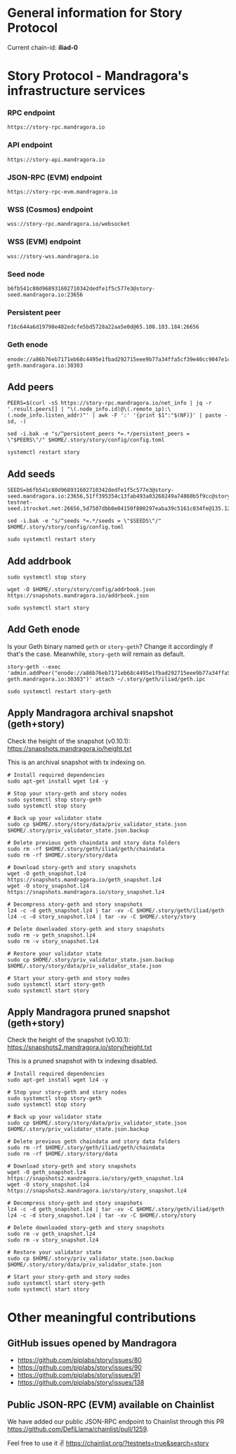 # General information for Story Protocol

Current chain-id: **iliad-0**

# Story Protocol - Mandragora's infrastructure services

### RPC endpoint
```
https://story-rpc.mandragora.io
```
### API endpoint
```
https://story-api.mandragora.io
```
### JSON-RPC (EVM) endpoint
```
https://story-rpc-evm.mandragora.io
```
### WSS (Cosmos) endpoint
```
wss://story-rpc.mandragora.io/websocket
```
### WSS (EVM) endpoint
```
wss://story-wss.mandragora.io
```
### Seed node
```
b6fb541c80d968931602710342dedfe1f5c577e3@story-seed.mandragora.io:23656
```
### Persistent peer
```
f16c644a6d19798e482edcfe5bd5728a22aa5e0d@65.108.103.184:26656
```
### Geth enode
```
enode://a86b76eb7171eb68c4495e1fbad292715eee9b77a34ffa5cf39e40cc9047e1c41e01486d1e31428228a1350b0f870bcd3b6c5d608ba65fe7b7fcba715a78eeb8@story-geth.mandragora.io:30303
```
## Add peers
```
PEERS=$(curl -sS https://story-rpc.mandragora.io/net_info | jq -r '.result.peers[] | "\(.node_info.id)@\(.remote_ip):\(.node_info.listen_addr)"' | awk -F ':' '{print $1":"$(NF)}' | paste -sd, -)

sed -i.bak -e "s/^persistent_peers *=.*/persistent_peers = \"$PEERS\"/" $HOME/.story/story/config/config.toml

systemctl restart story
```
## Add seeds
```
SEEDS=b6fb541c80d968931602710342dedfe1f5c577e3@story-seed.mandragora.io:23656,51ff395354c13fab493a03268249a74860b5f9cc@story-testnet-seed.itrocket.net:26656,5d7507dbb0e04150f800297eaba39c5161c034fe@135.125.188.77:26656

sed -i.bak -e "s/^seeds *=.*/seeds = \"$SEEDS\"/" $HOME/.story/story/config/config.toml

sudo systemctl restart story
```
## Add addrbook
```
sudo systemctl stop story

wget -O $HOME/.story/story/config/addrbook.json https://snapshots.mandragora.io/addrbook.json

sudo systemctl start story
```
## Add Geth enode
Is your Geth binary named `geth` or `story-geth`? Change it accordingly if that's the case. Meanwhile, `story-geth` will remain as default.
```
story-geth --exec 'admin.addPeer("enode://a86b76eb7171eb68c4495e1fbad292715eee9b77a34ffa5cf39e40cc9047e1c41e01486d1e31428228a1350b0f870bcd3b6c5d608ba65fe7b7fcba715a78eeb8@story-geth.mandragora.io:30303")' attach ~/.story/geth/iliad/geth.ipc

sudo systemctl restart story-geth
```
## Apply Mandragora archival snapshot (geth+story)
Check the height of the snapshot (v0.10.1): https://snapshots.mandragora.io/height.txt

This is an archival snapshot with tx indexing on.
```
# Install required dependencies
sudo apt-get install wget lz4 -y

# Stop your story-geth and story nodes
sudo systemctl stop story-geth
sudo systemctl stop story

# Back up your validator state
sudo cp $HOME/.story/story/data/priv_validator_state.json $HOME/.story/priv_validator_state.json.backup

# Delete previous geth chaindata and story data folders
sudo rm -rf $HOME/.story/geth/iliad/geth/chaindata
sudo rm -rf $HOME/.story/story/data

# Download story-geth and story snapshots
wget -O geth_snapshot.lz4 https://snapshots.mandragora.io/geth_snapshot.lz4
wget -O story_snapshot.lz4 https://snapshots.mandragora.io/story_snapshot.lz4

# Decompress story-geth and story snapshots
lz4 -c -d geth_snapshot.lz4 | tar -xv -C $HOME/.story/geth/iliad/geth
lz4 -c -d story_snapshot.lz4 | tar -xv -C $HOME/.story/story

# Delete downloaded story-geth and story snapshots
sudo rm -v geth_snapshot.lz4
sudo rm -v story_snapshot.lz4

# Restore your validator state
sudo cp $HOME/.story/priv_validator_state.json.backup $HOME/.story/story/data/priv_validator_state.json

# Start your story-geth and story nodes
sudo systemctl start story-geth
sudo systemctl start story
```
## Apply Mandragora pruned snapshot (geth+story)
Check the height of the snapshot (v0.10.1): https://snapshots2.mandragora.io/story/height.txt

This is a pruned snapshot with tx indexing disabled.
```
# Install required dependencies
sudo apt-get install wget lz4 -y

# Stop your story-geth and story nodes
sudo systemctl stop story-geth
sudo systemctl stop story

# Back up your validator state
sudo cp $HOME/.story/story/data/priv_validator_state.json $HOME/.story/priv_validator_state.json.backup

# Delete previous geth chaindata and story data folders
sudo rm -rf $HOME/.story/geth/iliad/geth/chaindata
sudo rm -rf $HOME/.story/story/data

# Download story-geth and story snapshots
wget -O geth_snapshot.lz4 https://snapshots2.mandragora.io/story/geth_snapshot.lz4
wget -O story_snapshot.lz4 https://snapshots2.mandragora.io/story/story_snapshot.lz4

# Decompress story-geth and story snapshots
lz4 -c -d geth_snapshot.lz4 | tar -xv -C $HOME/.story/geth/iliad/geth
lz4 -c -d story_snapshot.lz4 | tar -xv -C $HOME/.story/story

# Delete downloaded story-geth and story snapshots
sudo rm -v geth_snapshot.lz4
sudo rm -v story_snapshot.lz4

# Restore your validator state
sudo cp $HOME/.story/priv_validator_state.json.backup $HOME/.story/story/data/priv_validator_state.json

# Start your story-geth and story nodes
sudo systemctl start story-geth
sudo systemctl start story
```
# Other meaningful contributions

##  GitHub issues opened by Mandragora
- https://github.com/piplabs/story/issues/80
- https://github.com/piplabs/story/issues/90
- https://github.com/piplabs/story/issues/91
- https://github.com/piplabs/story/issues/138

## Public JSON-RPC (EVM) available on Chainlist
We have added our public JSON-RPC endpoint to Chainlist through this PR https://github.com/DefiLlama/chainlist/pull/1259.

Feel free to use it ✌️ https://chainlist.org/?testnets=true&search=story

